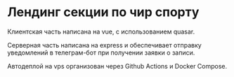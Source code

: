 # Лендинг секции по чир спорту

Клиентская часть написана на vue, с использованием quasar.

Серверная часть написана на express и обеспечивает отправку уведомлений в телеграм-бот при получении заявки о записи.

Автодеплой на vps организован через Github Actions и Docker Compose.